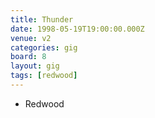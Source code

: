 ```yaml
---
title: Thunder
date: 1998-05-19T19:00:00.000Z
venue: v2
categories: gig
board: 8
layout: gig
tags: [redwood]
---
```

+ Redwood